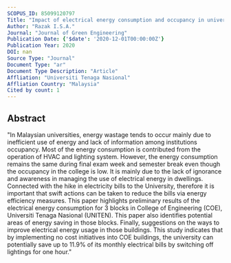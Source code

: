 ```yaml
---
SCOPUS_ID: 85099120797
Title: "Impact of electrical energy consumption and occupancy in university building"
Author: "Razak I.S.A."
Journal: "Journal of Green Engineering"
Publication Date: {'$date': '2020-12-01T00:00:00Z'}
Publication Year: 2020
DOI: nan
Source Type: "Journal"
Document Type: "ar"
Document Type Description: "Article"
Affliation: "Universiti Tenaga Nasional"
Affliation Country: "Malaysia"
Cited by count: 1
---
```


## Abstract
"In Malaysian universities, energy wastage tends to occur mainly due to inefficient use of energy and lack of information among institutions occupancy. Most of the energy consumption is contributed from the operation of HVAC and lighting system. However, the energy consumption remains the same during final exam week and semester break even though the occupancy in the college is low. It is mainly due to the lack of ignorance and awareness in managing the use of electrical energy in dwellings. Connected with the hike in electricity bills to the University, therefore it is important that swift actions can be taken to reduce the bills via energy efficiency measures. This paper highlights preliminary results of the electrical energy consumption for 3 blocks in College of Engineering (COE), Universiti Tenaga Nasional (UNITEN). This paper also identifies potential areas of energy saving in those blocks. Finally, suggestions on the ways to improve electrical energy usage in those buildings. This study indicates that by implementing no cost initiatives into COE buildings, the university can potentially save up to 11.9% of its monthly electrical bills by switching off lightings for one hour."
